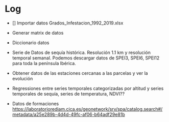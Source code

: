 # Log

- [] Importar datos Grados_Infestacion_1992_2019.xlsx 

- Generar matrix de datos 
- Diccionario datos 



- Serie de Datos de sequía histórica. Resolución 1.1 km y resolución temporal semanal. Podemos descargar datos de SPEI3, SPEI6, SPEI12 para toda la península Ibérica. 


- Obtener datos de las estaciones cercanas a las parcelas y ver la evolución

- Regressiones entre series temporales categorizadas por altitud y series temporales de sequía, series de temperatura, NDVI??


- Datos de formaciones
https://laboratoriorediam.cica.es/geonetwork/srv/spa/catalog.search#/metadata/a25e289b-4d4d-49fc-af06-b64adf29e81b


